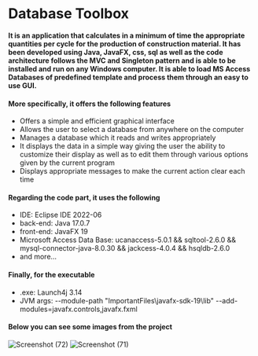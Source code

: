 # Database Toolbox
**It is an application that calculates in a minimum of time the appropriate quantities per cycle for the production of construction material. It has been developed using Java, JavaFX, css, sql as well as the code architecture follows the MVC and Singleton pattern and is able to be installed and run on any Windows computer. It is able to load MS Access Databases of predefined template and process them through an easy to use GUI.**
#### More specifically, it offers the following features
- Offers a simple and efficient graphical interface
- Allows the user to select a database from anywhere on the computer
- Manages a database which it reads and writes appropriately
- It displays the data in a simple way giving the user the ability to customize their display as well as to edit them through various options given by the current program
- Displays appropriate messages to make the current action clear each time

#### Regarding the code part, it uses the following
- IDE: Eclipse IDE 2022-06
- back-end: Java 17.0.7
- front-end: JavaFX 19
- Microsoft Access Data Base: ucanaccess-5.0.1 && sqltool-2.6.0 && mysql-connector-java-8.0.30 && jackcess-4.0.4 && hsqldb-2.6.0
- and more...

#### Finally, for the executable
- .exe: Launch4j 3.14
- JVM args: --module-path "ImportantFiles\javafx-sdk-19\lib" --add-modules=javafx.controls,javafx.fxml

#### Below you can see some images from the project
![Screenshot (72)](https://github.com/johnprif/Database-Toolbox/assets/56134761/63f7b2dd-b4cc-4c0e-8ccb-0cb46dd66acc)
![Screenshot (71)](https://github.com/johnprif/Database-Toolbox/assets/56134761/c9729b62-3a98-40f9-a24f-6723a13916ec)
